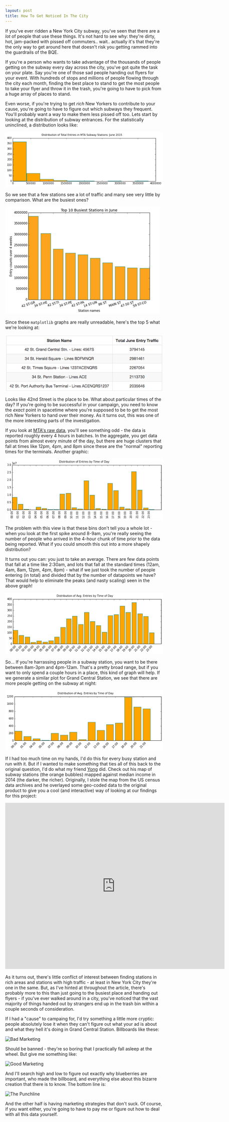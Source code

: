 ```yaml
---
layout: post
title: How To Get Noticed In The City
---
```


If you've ever ridden a New York City subway, you've seen that there are a *lot* of people that use these things. It's not hard to see why: they're dirty, hot, jam-packed with pissed off commuters.. wait.. actually it's that they're the only way to get around here that doesn't risk you getting rammed into the guardrails of the BQE.

If you're a person who wants to take advantage of the thousands of people getting on the subway every day across the city, you've got quite the task on your plate. Say you're one of those sad people handing out flyers for your event. With hundreds of stops and millions of people flowing through the city each month, finding the best place to stand to get the most people to take your flyer and throw it in the trash, you're going to have to pick from a huge array of places to stand.

Even worse, if you're trying to get *rich* New Yorkers to contribute to your cause, you're going to have to figure out which subways they frequent. You'll probably want a way to make them less pissed off too. Lets start by looking at the distribution of subway entrances. For the statistically uninclined, a distribution looks like:

![Distribution of Subway Entrances In June By Station](https://raw.githubusercontent.com/derekjanni/derekjanni.github.io/master/images/dist%20of%20subway%20traffic.png)

So we see that a few stations see a lot of traffic and many see very little by comparison. What are the busiest ones?

![MTA Subway Stations With Highest Entry Traffic in June](https://raw.githubusercontent.com/derekjanni/derekjanni.github.io/master/images/Screen%20Shot%202015-07-06%20at%2012.54.01%20PM.png)

Since these `matplotlib` graphs are really unreadable, here's the top 5 what we're looking at:


![Table of Subway Station Traffic](https://raw.githubusercontent.com/derekjanni/derekjanni.github.io/master/images/Screen%20Shot%202015-07-06%20at%201.03.12%20PM.png)

Looks like 42nd Street is the place to be. What about particular times of the day? If you're going to be successful in your campaign, you need to know the _exact_ point in spacetime where you're supposed to be to get the most rich New Yorkers to hand over their money. As it turns out, this was one of the more interesting parts of the investigation.

If you look at <a href= "http://web.mta.info/developers/data/nyct/turnstile/turnstile_150627.txt">MTA's raw data</a>, you'll see something odd - the data is reported roughly every 4 hours in batches. In the aggregate, you get data points from almost every minute of the day, but there are huge clusters that fall at times like 12pm, 4pm, and 8pm since these are the "normal" reporting times for the terminals. Another graphic:

![Rough Distribution MTA Subway Entrances by Time of Day in June](https://raw.githubusercontent.com/derekjanni/derekjanni.github.io/master/images/benson%20first%20attempt%20binning.png)

The problem with this view is that these bins don't tell you a whole lot - when you look at the first spike around 8-9am, you're really seeing the number of people who arrived in the 4-hour chunk of time prior to the data being reported. What if you could smooth this out into a more shapely distribution?

It turns out you can: you just to take an average. There are few data points that fall at a time like 2:30am, and lots that fall at the standard times (12am, 4am, 8am, 12pm, 4pm, 8pm) - what if we just took the number of people entering (in total) and divided that by the number of datapoints we have? That would help to eliminate the peaks (and nasty scaling) seen in the above graph!

![Smoothed Distribution of MTA Subway Entrances by Time of Day in June](https://raw.githubusercontent.com/derekjanni/derekjanni.github.io/master/images/binning%20round%202.png)

So... If you're harrassing people in a subway station, you want to be there between 8am-3pm and 4pm-12am. That's a pretty broad range, but if you want to only spend a couple hours in a place, this kind of graph will help. If we generate a similar plot for Grand Central Station, we see that there are more people getting on the subway at night:

![Grand Central Station Hourly Data](https://raw.githubusercontent.com/derekjanni/derekjanni.github.io/master/images/GST%20binning.png)

If I had too much time on my hands, I'd do this for every busy station and run with it. But if I wanted to make something that ties all of this back to the original question, I'd do what my friend <a href ="http://www.yongcho.com/">Yong</a> did. Check out his map of subway stations (the orange bubbles) mapped against median income in 2014 (the darker, the richer). Originally, I stole the map from the US census data archives and he overlayed some geo-coded data to the original product to give you a cool (and interactive) way of looking at our findings for this project:

<iframe width="700" height="530" frameborder="0" scrolling="no" marginheight="0" marginwidth="0" src="http://yongcho.maps.arcgis.com/apps/Embed/index.html?webmap=fb685d8082c64d7c94ff27e23434e8c5&amp;extent=-74.0967,40.6705,-73.7794,40.8128&amp;zoom=true&amp;scale=true&amp;theme=light"></iframe>

As it turns out, there's little conflict of interest between finding stations in rich areas and stations with high traffic - at least in New York City they're one in the same. But, as I've hinted at throughout the article, there's probably more to this than just going to the busiest place and handing out flyers - if you've ever walked around in a city, you've noticed that the vast majority of things handed out by strangers end up in the trash bin within a couple seconds of consideration.

If I had a "cause" to campaing for, I'd try something a little more cryptic: people absolutely lose it when they can't figure out what your ad is about and what they hell it's doing in Grand Central Station. Billboards like these:

![Bad Marketing](http://cdn2.business2community.com/wp-content/uploads/2014/05/Forever-21-billboard.jpg)

Should be banned - they're so boring that I practically fall asleep at the wheel. But give me something like:

![Good Marketing](http://www.liberalamerica.org/wp-content/uploads/2013/10/blueberry-billboard.jpg)

And I'll search high and low to figure out exactly why blueberries are important, who made the billboard, and everything else about this bizarre creation that there is to know. The bottom line is:

![The Punchline](http://www.thenerd411.com/wp-content/uploads/2015/04/knowing-is-half-the-battlejpg1425907458645.jpeg)

And the other half is having marketing strategies that don't suck. Of course, if you want either, you're going to have to pay me or figure out how to deal with all this data yourself.
